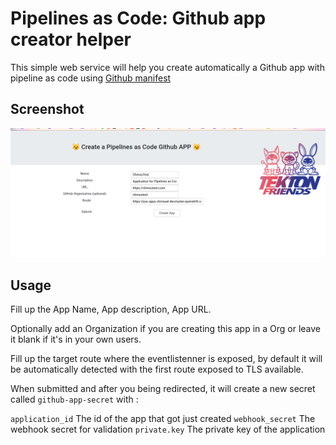 # Pipelines as Code: Github app creator helper

This simple web service will help you create automatically a Github app with
pipeline as code using [Github manifest](https://docs.github.com/en/developers/apps/creating-a-github-app-from-a-manifest)

## Screenshot

![](./html/screenshot.png)

## Usage

Fill up the App Name, App description, App URL.

Optionally add an Organization if you are creating this app in a Org or leave it
blank if it's in your own users.

Fill up the target route where the eventlistenner is exposed, by default it will
be automatically detected with the first route exposed to TLS available.

When submitted and after you being redirected, it will create a new secret called `github-app-secret` with :

`application_id` The id of the app that got just created
`webhook_secret` The webhook secret for validation
`private.key` The private key of the application
